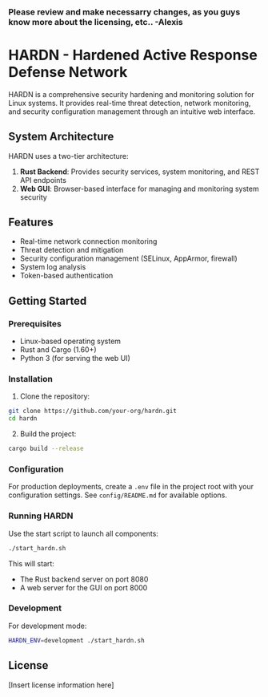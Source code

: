 ### Please review and make necessarry changes, as you guys know more about the licensing, etc.. -Alexis
# HARDN - Hardened Active Response Defense Network

HARDN is a comprehensive security hardening and monitoring solution for Linux systems. It provides real-time threat detection, network monitoring, and security configuration management through an intuitive web interface.

## System Architecture

HARDN uses a two-tier architecture:
1. **Rust Backend**: Provides security services, system monitoring, and REST API endpoints
2. **Web GUI**: Browser-based interface for managing and monitoring system security

## Features

- Real-time network connection monitoring
- Threat detection and mitigation
- Security configuration management (SELinux, AppArmor, firewall)
- System log analysis
- Token-based authentication

## Getting Started

### Prerequisites

- Linux-based operating system
- Rust and Cargo (1.60+)
- Python 3 (for serving the web UI)

### Installation

1. Clone the repository:
```bash
git clone https://github.com/your-org/hardn.git
cd hardn
```

2. Build the project:
```bash
cargo build --release
```

### Configuration

For production deployments, create a `.env` file in the project root with your configuration settings. See `config/README.md` for available options.

### Running HARDN

Use the start script to launch all components:
```bash
./start_hardn.sh
```

This will start:
- The Rust backend server on port 8080
- A web server for the GUI on port 8000

### Development

For development mode:
```bash
HARDN_ENV=development ./start_hardn.sh
```

## License

[Insert license information here]


